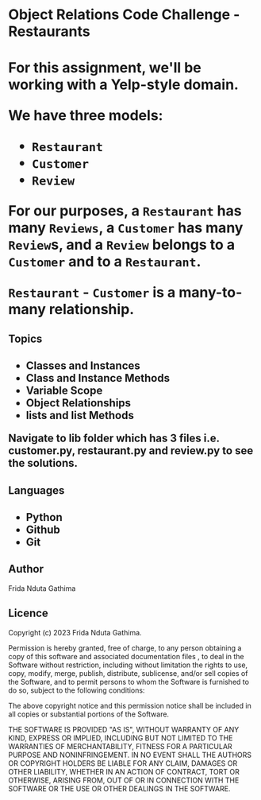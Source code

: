 <h1>Object Relations Code Challenge - Restaurants<h1>

For this assignment, we'll be working with a Yelp-style domain.
 

We have three models:
- `Restaurant`
- `Customer`
- `Review`

For our purposes, a `Restaurant` has many `Reviews`, a `Customer` has many `Review`s, and a `Review` belongs to a `Customer` and to a `Restaurant`.
 

`Restaurant` - `Customer` is a many-to-many relationship.

<h2>Topics<h2>

- Classes and Instances
- Class and Instance Methods
- Variable Scope
- Object Relationships
- lists and list Methods

Navigate to **lib folder** which has 3 files i.e. **customer.py**, **restaurant.py** and **review.py** to see the solutions.

<h2>Languages<h2>

- Python
- Github
- Git

<h2>Author</h2>

Frida Nduta Gathima 

<h2>Licence</h2>

Copyright (c) 2023 Frida Nduta Gathima.

Permission is hereby granted, free of charge, to any person obtaining a copy of this software and associated documentation files , to deal in the Software without restriction, including without limitation the rights to use, copy, modify, merge, publish, distribute, sublicense, and/or sell copies of the Software, and to permit persons to whom the Software is furnished to do so, subject to the following conditions:

The above copyright notice and this permission notice shall be included in all copies or substantial portions of the Software.

THE SOFTWARE IS PROVIDED "AS IS", WITHOUT WARRANTY OF ANY KIND, EXPRESS OR IMPLIED, INCLUDING BUT NOT LIMITED TO THE WARRANTIES OF MERCHANTABILITY, FITNESS FOR A PARTICULAR PURPOSE AND NONINFRINGEMENT. IN NO EVENT SHALL THE AUTHORS OR COPYRIGHT HOLDERS BE LIABLE FOR ANY CLAIM, DAMAGES OR OTHER LIABILITY, WHETHER IN AN ACTION OF CONTRACT, TORT OR OTHERWISE, ARISING FROM, OUT OF OR IN CONNECTION WITH THE SOFTWARE OR THE USE OR OTHER DEALINGS IN THE SOFTWARE.